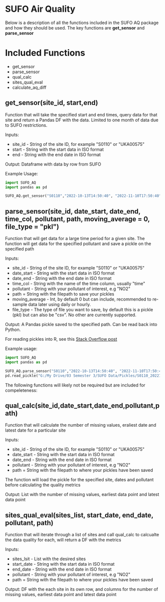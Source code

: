 # SUFO Air Quality

Below is a description of all the functions included in the SUFO AQ package and how they should be used. The key functions are **get_sensor** and **parse_sensor**

# Included Functions
- get_sensor
- parse_sensor
- qual_calc
- sites_qual_eval
- calculate_aq_diff

## get_sensor(site_id, start,end)
Function that will take the specified start and end times, query data for that site and return a Pandas DF with the data.
Limited to one month of data due to SUFO restrictions.

Inputs:
- site_id - String of the site ID, for example "S0110" or "UKA00575"
- start - String with the start data in ISO format
- end - String with the end date in ISO format
 
Output: Dataframe with data by row from SUFO

Example Usage:

```python
import SUFO_AQ
import pandas as pd

SUFO_AQ.get_sensor("S0110","2022-10-13T14:50:40", "2022-11-10T17:50:40")

```

## parse_sensor(site_id, date_start, date_end, time_col, pollutant, path, moving_average = 0, file_type = "pkl")
Function that will get data for a large time period for a given site. The function will get data for the specified pollutant and save a pickle on the specified path

Inputs:
- site_id - String of the site ID, for example "S0110" or "UKA00575"
- date_start - String with the start data in ISO format
- date_end - String with the end date in ISO format
- time_col - String with the name of the time column, usually "time"
- pollutant - String with your pollutant of interest, e.g "NO2"
- path = String with the filepath to save your pickles
- moving_average - Int, by default 0 but can include, recommended to re-sample data later using daily or hourly.
- file_type - The type of file you want to save, by default this is a pickle (pkl) but can also be "csv". No other are currently supported.

Output: A Pandas pickle saved to the specified path. Can be read back into Python.

For reading pickles into R, see this [Stack Overflow post](https://stackoverflow.com/questions/35121192/reading-a-pickle-file-pandas-python-data-frame-in-r)

Example usage:

```python
import SUFO_AQ
import pandas as pd

SUFO_AQ.parse_sensor("S0110","2022-10-13T14:50:40", "2022-11-10T17:50:40","time","PM25","G:/My Drive/03 Semester 3/SUFO Data/Pickles/")
pd.read_pickle("G:/My Drive/03 Semester 3/SUFO Data/Pickles/S0110_20221013_20221110_PM25")

```

The following functions will likely not be required but are included for compeleteness:

## qual_calc(site_id,date_start,date_end,pollutant,path)
Function that will calculate the number of missing values, eraliest date and latest date for a particular site

Inputs:
- site_id - String of the site ID, for example "S0110" or "UKA00575"
- date_start - String with the start data in ISO format
- date_end - String with the end date in ISO format
- pollutant - String with your pollutant of interest, e.g "NO2"
- path = String with the filepath to where your pickles have been saved

The function will load the pickle for the specified site, dates and pollutant before calculating the quality metrics

Output: List with the number of missing values, earliest data point and latest data point

## sites_qual_eval(sites_list, start_date, end_date, pollutant, path)
Function that will iterate through a list of sites and call qual_calc to calcualte the data quality for each, will return a DF with the metrics

Inputs:
- sites_lsit - List with the desired sites
- start_date - String with the start data in ISO format
- end_date - String with the end date in ISO format
- pollutant - String with your pollutant of interest, e.g "NO2"
- path = String with the filepath to where your pickles have been saved

Output: DF with the each site in its own row, and columns for the number of missing values, earliest data point and latest data point



